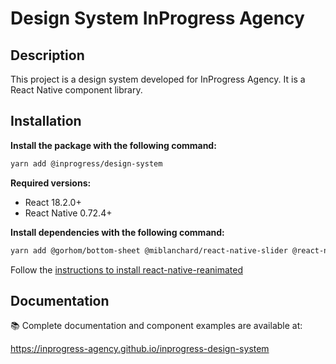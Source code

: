 # Design System InProgress Agency

## Description

This project is a design system developed for InProgress Agency. It is a React Native component library.

## Installation

**Install the package with the following command:**

```bash
yarn add @inprogress/design-system
```

**Required versions:**

- React 18.2.0+
- React Native 0.72.4+

**Install dependencies with the following command:**

```bash
yarn add @gorhom/bottom-sheet @miblanchard/react-native-slider @react-native-clipboard/clipboard @react-native-community/datetimepicker @react-navigation/bottom-tabs @react-navigation/native date-fns dateformat deep-equal react-native-confirmation-code-field react-native-gesture-handler react-native-mask-text react-native-phone-number-input react-native-portalize react-native-reanimated react-native-safe-area-context react-native-screens react-native-svg react-native-toast-message i18next react-i18next @reduxjs/toolkit react-redux styled-components
```

Follow the [instructions to install react-native-reanimated](https://docs.swmansion.com/react-native-reanimated/docs/fundamentals/getting-started/#installation)

## Documentation

📚 Complete documentation and component examples are available at:

https://inprogress-agency.github.io/inprogress-design-system
